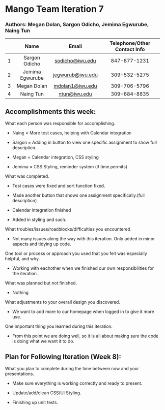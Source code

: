 # Mango Team Iteration 7

### Authors: Megan Dolan, Sargon Odicho, Jemima Egwurube, Naing Tun

|   | Name            | Email            | Telephone/Other Contact Info  |
|:---| :------------: | :--------------: | :----------: |
| 1 | Sargon Odicho   | sodicho@iwu.edu  | 847-877-1231 |
| 2 | Jemima Egwurube | jegwurub@iwu.edu | 309-532-5275 |
| 3 | Megan Dolan     | mdolan1@iwu.edu  | 309-706-5796 |
| 4 | Naing Tun 	  | ntun@iwu.edu	 | 309-684-8835 |

## Accomplishments this week:


What each person was responsible for accomplishing.

  + Naing = More test cases, helping with Calendar integration

  + Sargon = Adding in button to view one specific assignment to show full description.
  
  + Megan = Calendar integration, CSS styling

  + Jemima = CSS Styling, reminder system (if time permits)

What was completed.

+ Test cases were fixed and sort function fixed.

+ Made another button that shows one assignment specifically.(full description)
 
+ Calendar integration finished

+ Added in styling and such.

What troubles/issues/roadblocks/difficulties you encountered.

+ Not many issues along the way with this iteration. Only added in minor aspects and tidying up code.

One tool or process or approach you used that you felt was especially helpful, and why.

+ Working with eachother when we finished our own responsibilities for the iteration.

What was planned but not finished.

+ Nothing

What adjustments to your overall design you discovered.

+ We want to add more to our homepage when logged in to give it more use.

One important thing you learned during this iteration.

+ From this point we are doing well, so it is all about making sure the code is doing what we want it to do.

## Plan for Following Iteration (Week 8):

What you plan to complete during the time between now and your presentations.

+ Make sure everything is working correctly and ready to present.

+ Update/add/clean CSS/UI Styling.

+ Finishing up unit tests.
